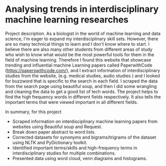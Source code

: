 # Analysing trends in interdisciplinary machine learning researches

Project description.
As a biologist in the world of machine learning and data science, I'm eager to expand my interdisciplinary skill sets. However, there are so many technical things to learn and I don't know where to start. I believe there are also many other students from different areas of study who wish to know what would be the most powerful tools for them in the field of machine learning. 
Therefore I found this website that showcase trending and influential machine Learning papers called PaperwithCode (https://paperswithcode.com/), and I extract information of interdisciplinary studies from the website, (e.g. medical studies, audio studies ) and I looked for buzzword that is specific to the search in each field.
I scraped the data from the search page using beautiful soup, and then I did some wrangling and cleaning the data to get a good list of tech words.
The project helps to find the high frequency words in different fields respectively. It also tells the important terms that were viewed important in all different fields. 

In summary, for this project
- Scraped information on interdisciplinary machine learning papers from websites using Beautiful soup and Request.
- Break down paper abstract to word lists.
- Corrected datasets for synonyms and bigrams/trigrams of the dataset using NLTK and PyDictionary toolkit.
- Identified important terms/skills and high-frequency terms in interdisciplinary studies for multiple combinations.
- Presented data using word cloud, venn diagrams and histograms.
